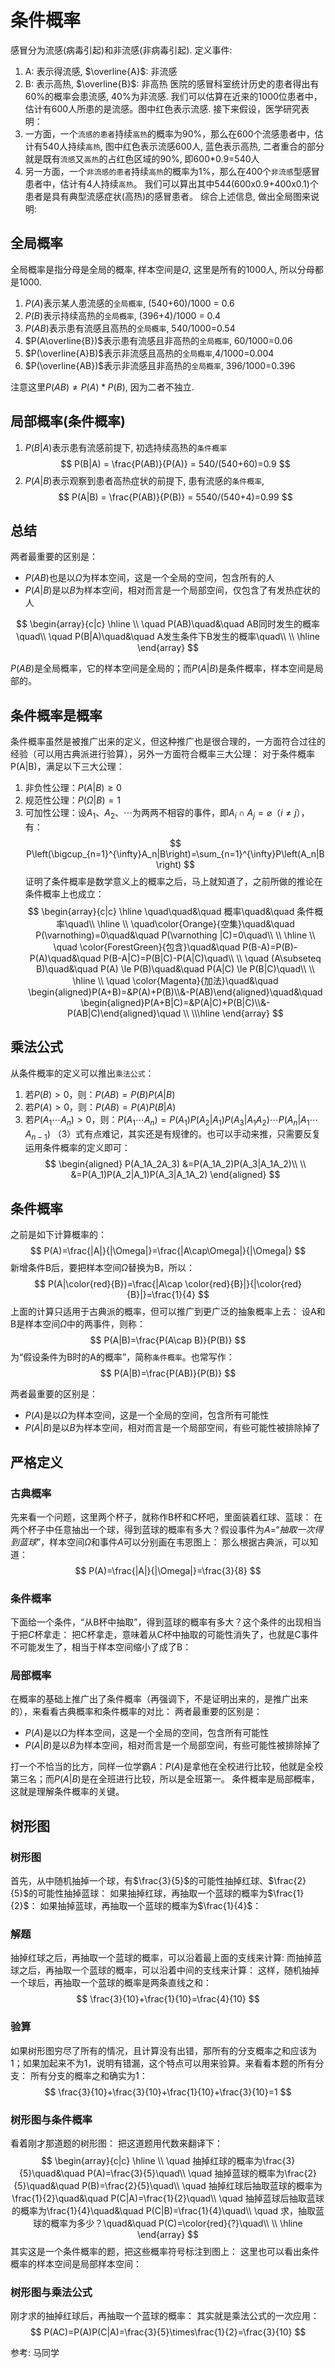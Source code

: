# 条件概率

感冒分为流感(病毒引起)和非流感(非病毒引起). 
定义事件:
1. A: 表示得流感, $\overline{A}$: 非流感
2. B: 表示高热, $\overline{B}$: 非高热
医院的感冒科室统计历史的患者得出有60%的概率会患流感, 40%为非流感. 我们可以估算在近来的1000位患者中，估计有600人所患的是流感。图中红色表示流感.
[](./条件概率/100.png)
接下来假设，医学研究表明：
1. 一方面，一个`流感的患者`持续`高热`的概率为90%，那么在600个流感患者中，估计有540人持续`高热`, 图中红色表示流感600人, 蓝色表示高热, 二者重合的部分就是既有`流感`又`高热`的占红色区域的90%, 即600*0.9=540人
[](./条件概率/200.png)
2. 另一方面，一个`非流感的患者`持续`高热`的概率为1%，那么在400个`非流感`型感冒患者中，估计有4人持续`高热`。
[](./条件概率/300.png)
我们可以算出其中544(600x0.9+400x0.1)个患者是具有典型流感症状(高热)的感冒患者。
[](./条件概率/400.png)
综合上述信息, 做出全局图来说明:
[](./条件概率/600.png)

## 全局概率
全局概率是指分母是全局的概率, 样本空间是$\Omega$, 这里是所有的1000人, 所以分母都是1000.
1. $P(A)$表示某人患流感的`全局概率`, (540+60)/1000 = 0.6
2. $P(B)$表示持续高热的`全局概率`, (396+4)/1000 = 0.4
3. $P(AB)$表示患有流感且高热的`全局概率`, 540/1000=0.54
8. $P(A\overline{B})$表示患有流感且非高热的`全局概率`, 60/1000=0.06
9. $P(\overline{A}B)$表示非流感且高热的`全局概率`,4/1000=0.004
10. $P(\overline{AB})$表示非流感且非高热的`全局概率`, 396/1000=0.396

注意这里$P(AB) \neq P(A)*P(B)$, 因为二者不独立.
## 局部概率(条件概率)
1. $P(B|A)$表示患有流感前提下, 初选持续高热的`条件概率`
$$
P(B|A) = \frac{P(AB)}{P(A)} = 540/(540+60)=0.9
$$
1. $P(A|B)$表示观察到患者高热症状的前提下, 患有流感的`条件概率`, 
$$
P(A|B) = \frac{P(AB)}{P(B)} = 5540/(540+4)=0.99
$$


## 总结
两者最重要的区别是：
- $P(AB)$也是以$\Omega$为样本空间，这是一个全局的空间，包含所有的人
- $P(A|B)$是以$B$为样本空间，相对而言是一个局部空间，仅包含了有发热症状的人

$$
\begin{array}{c|c}
    \hline
    \\
    \quad P(AB)\quad&\quad AB同时发生的概率\quad\\
    \quad P(B|A)\quad&\quad A发生条件下B发生的概率\quad\\
    \\
    \hline
\end{array}
$$

$P(AB)$是全局概率，它的样本空间是全局的；而$P(A|B)$是条件概率，样本空间是局部的。

## 条件概率是概率
条件概率虽然是被推广出来的定义，但这种推广也是很合理的，一方面符合过往的经验（可以用古典派进行验算），另外一方面符合概率三大公理：
对于条件概率P(A|B)，满足以下三大公理：
1. 非负性公理：$P(A|B)\ge 0$
2. 规范性公理：$P(\Omega|B) = 1$
3. 可加性公理：设$A_1、A_2、\cdots$为两两不相容的事件，即$A_i\cap A_j=\varnothing（i\ne j）$，有：
$$
P\left(\bigcup_{n=1}^{\infty}A_n|B\right)=\sum_{n=1}^{\infty}P\left(A_n|B\right)
$$
证明了条件概率是数学意义上的概率之后，马上就知道了，之前所做的推论在条件概率上也成立：
$$
\begin{array}{c|c}
    \hline
    \quad\quad&\quad 概率\quad&\quad 条件概率\quad\\
    \hline
    \\
    \quad\color{Orange}{空集}\quad&\quad P(\varnothing)=0\quad&\quad P(\varnothing |C)=0\quad\\
    \\
    \hline
    \\
    \quad \color{ForestGreen}{包含}\quad&\quad P(B-A)=P(B)-P(A)\quad&\quad P(B-A|C)=P(B|C)-P(A|C)\quad\\
    \\
    \quad (A\subseteq B)\quad&\quad P(A) \le P(B)\quad&\quad P(A|C) \le P(B|C)\quad\\
    \\
    \hline
    \\
    \quad \color{Magenta}{加法}\quad&\quad \begin{aligned}P(A+B)=&P(A)+P(B)\\&-P(AB)\end{aligned}\quad&\quad \begin{aligned}P(A+B|C)=&P(A|C)+P(B|C)\\&-P(AB|C)\end{aligned}\quad
    \\
    \\\hline
\end{array}
$$

## 乘法公式
从条件概率的定义可以推出`乘法公式`：
1. 若$P(B) > 0$，则：$P(AB)=P(B)P(A|B)$
2. 若$P(A) > 0$，则：$P(AB)=P(A)P(B|A)$
3. 若$P(A_1\cdots A_n) > 0$，则：$P(A_1\cdots A_n)=P(A_1)P(A_2|A_1)P(A_3|A_1A_2)\cdots P(A_n|A_1\cdots A_{n-1})$
（3）式有点难记，其实还是有规律的。也可以手动来推，只需要反复运用条件概率的定义即可：
$$
\begin{aligned}
    P(A_1A_2A_3)
        &=P(A_1A_2)P(A_3|A_1A_2)\\
        \\
        &=P(A_1)P(A_2|A_1)P(A_3|A_1A_2)
\end{aligned}
$$








## 条件概率
之前是如下计算概率的：
$$
P(A)=\frac{|A|}{|\Omega|}=\frac{|A\cap\Omega|}{|\Omega|}
$$
新增条件B后，要把样本空间$\Omega$替换为B，所以：
$$
P(A|\color{red}{B})=\frac{|A\cap \color{red}{B}|}{|\color{red}{B}|}=\frac{1}{4}
$$
上面的计算只适用于古典派的概率，但可以推广到更广泛的抽象概率上去：
设A和B是样本空间$\Omega$中的两事件，则称：
$$
P(A|B)=\frac{P(A\cap B)}{P(B)}
$$
为“假设条件为B时的A的概率”，简称`条件概率`。也常写作：
$$
P(A|B)=\frac{P(AB)}{P(B)}
$$


两者最重要的区别是：
- $P(A)$是以$\Omega$为样本空间，这是一个全局的空间，包含所有可能性
- $P(A|B)$是以$B$为样本空间，相对而言是一个局部空间，有些可能性被排除掉了






## 严格定义
### 古典概率
先来看一个问题，这里两个杯子，就称作B杯和C杯吧，里面装着红球、蓝球：
[](./条件概率/21.png)
在两个杯子中任意抽出一个球，得到蓝球的概率有多大？假设事件为$A=“抽取一次得到蓝球”$，样本空间$\Omega$和事件$A$可以分别画在韦恩图上：
[](./条件概率/22.png)
那么根据古典派，可以知道：
$$
P(A)=\frac{|A|}{|\Omega|}=\frac{3}{8}
$$
### 条件概率
下面给一个条件，“从B杯中抽取”，得到蓝球的概率有多大？这个条件的出现相当于把$C$杯拿走：
[](./条件概率/23.png)
把C杯拿走，意味着从C杯中抽取的可能性消失了，也就是C事件不可能发生了，相当于样本空间缩小了成了B：
[](./条件概率/24.png)

### 局部概率
在概率的基础上推广出了条件概率（再强调下，不是证明出来的，是推广出来的），来看看古典概率和条件概率的对比：
[](./条件概率/25.png)
两者最重要的区别是：
- $P(A)$是以$\Omega$为样本空间，这是一个全局的空间，包含所有可能性
- $P(A|B)$是以$B$为样本空间，相对而言是一个局部空间，有些可能性被排除掉了

打一个不恰当的比方，同样一位学霸$A$：$P(A)$是拿他在全校进行比较，他就是全校第三名；而$P(A|B)$是在全班进行比较，所以是全班第一。
条件概率是局部概率，这就是理解条件概率的关键。



## 树形图
### 树形图
首先，从中随机抽掉一个球，有$\frac{3}{5}$的可能性抽掉红球、$\frac{2}{5}$的可能性抽掉蓝球：
[](./条件概率/27.png)
如果抽掉红球，再抽取一个蓝球的概率为$\frac{1}{2}$：
[](./条件概率/28.png)
如果抽掉蓝球，再抽取一个蓝球的概率为$\frac{1}{4}$：
[](./条件概率/29.png)
### 解题
抽掉红球之后，再抽取一个蓝球的概率，可以沿着最上面的支线来计算:
[](./条件概率/30.png)
而抽掉蓝球之后，再抽取一个蓝球的概率，可以沿着中间的支线来计算：
[](./条件概率/31.png)
这样，随机抽掉一个球后，再抽取一个蓝球的概率是两条直线之和：
$$
\frac{3}{10}+\frac{1}{10}=\frac{4}{10}
$$
### 验算
如果树形图穷尽了所有的情况，且计算没有出错，那所有的分支概率之和应该为1；如果加起来不为1，说明有错漏，这个特点可以用来验算。来看看本题的所有分支：
[](./条件概率/32.png)
所有分支的概率之和确实为1：
$$
\frac{3}{10}+\frac{3}{10}+\frac{1}{10}+\frac{3}{10}=1
$$


### 树形图与条件概率
看着刚才那道题的树形图：
[](./条件概率/33.png)
把这道题用代数来翻译下：
$$
\begin{array}{c|c}
    \hline
    \\
    \quad 抽掉红球的概率为\frac{3}{5}\quad&\quad P(A)=\frac{3}{5}\quad\\
    \quad 抽掉蓝球的概率为\frac{2}{5}\quad&\quad P(B)=\frac{2}{5}\quad\\
    \quad 抽掉红球后抽取蓝球的概率为\frac{1}{2}\quad&\quad P(C|A)=\frac{1}{2}\quad\\
    \quad 抽掉蓝球后抽取蓝球的概率为\frac{1}{4}\quad&\quad P(C|B)=\frac{1}{4}\quad\\
    \quad 求，抽取蓝球的概率为多少？\quad&\quad P(C)=\color{red}{?}\quad\\
    \\
    \hline
\end{array}
$$
其实这是一个条件概率的题，把这些概率符号标注到图上：
[](./条件概率/35.png)
这里也可以看出条件概率的样本空间是局部样本空间：
[](./条件概率/36.png)

### 树形图与乘法公式
刚才求的抽掉红球后，再抽取一个蓝球的概率：
[](./条件概率/37.png)
其实就是乘法公式的一次应用：
$$
P(AC)=P(A)P(C|A)=\frac{3}{5}\times\frac{1}{2}=\frac{3}{10}
$$




参考:
马同学


